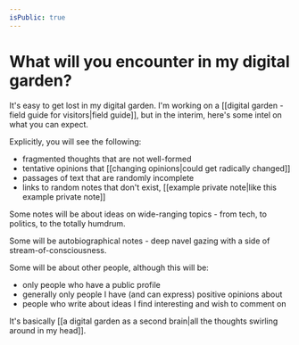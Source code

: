 ```yaml
---
isPublic: true
---
```


# What will you encounter in my digital garden?

It's easy to get lost in my digital garden. I'm working on a [[digital garden - field guide for visitors|field guide]], but in the interim, here's some intel on what you can expect.

Explicitly, you will see the following:
- fragmented thoughts that are not well-formed
- tentative opinions that [[changing opinions|could get radically changed]]
- passages of text that are randomly incomplete
- links to random notes that don't exist, [[example private note|like this example private note]]

Some notes will be about ideas on wide-ranging topics - from tech, to politics, to the totally humdrum.

Some will be autobiographical notes - deep navel gazing with a side of stream-of-consciousness.

Some will be about other people, although this will be:
- only people who have a public profile
- generally only people I have (and can express) positive opinions about
- people who write about ideas I find interesting and wish to comment on

It's basically [[a digital garden as a second brain|all the thoughts swirling around in my head]].